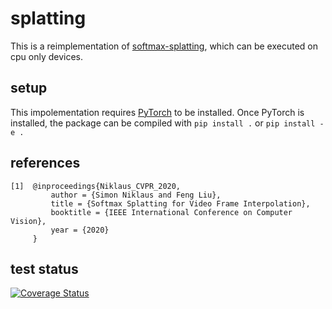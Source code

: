 # splatting

This is a reimplementation of [softmax-splatting](https://github.com/sniklaus/softmax-splatting), which can be executed on cpu only devices.

## setup

This impolementation requires [PyTorch](https://pytorch.org/get-started/locally/) to be installed. Once PyTorch is installed, the package can be compiled with
```pip install .``` or ```pip install -e .```

## references
```
[1]  @inproceedings{Niklaus_CVPR_2020,
         author = {Simon Niklaus and Feng Liu},
         title = {Softmax Splatting for Video Frame Interpolation},
         booktitle = {IEEE International Conference on Computer Vision},
         year = {2020}
     }
```

## test status
[![Coverage Status](https://coveralls.io/repos/github/hperrot/splatting/badge.svg)](https://coveralls.io/github/hperrot/splatting)
